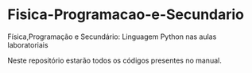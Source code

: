 # Fisica-Programacao-e-Secundario
Física,Programação e Secundário: Linguagem Python nas aulas laboratoriais

Neste repositório estarão todos os códigos presentes no manual.
